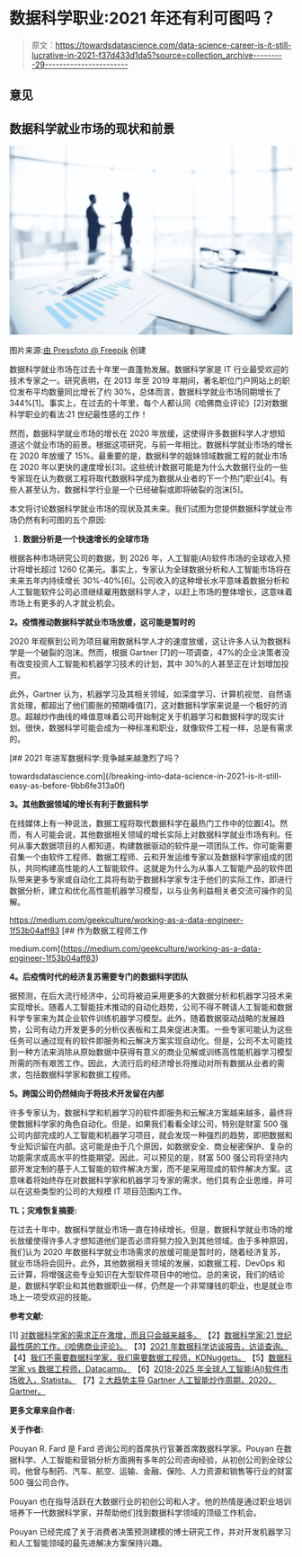 # 数据科学职业:2021 年还有利可图吗？

> 原文：<https://towardsdatascience.com/data-science-career-is-it-still-lucrative-in-2021-f37d433d1da5?source=collection_archive---------29----------------------->

## 意见

## 数据科学就业市场的现状和前景

![](img/78da1fa0a18196911c6065d4fba00ada.png)

图片来源:[由 Pressfoto @ Freepik](https://www.freepik.com/photos/business) 创建

数据科学就业市场在过去十年里一直蓬勃发展。数据科学家是 IT 行业最受欢迎的技术专家之一。研究表明，在 2013 年至 2019 年期间，著名职位门户网站上的职位发布平均数量同比增长了约 30%，总体而言，数据科学就业市场同期增长了 344%[1]。事实上，在过去的十年里，每个人都认同《哈佛商业评论》[2]对数据科学职业的看法:21 世纪最性感的工作！

然而，数据科学就业市场的增长在 2020 年放缓，这使得许多数据科学人才想知道这个就业市场的前景。根据这项研究，与前一年相比，数据科学就业市场的增长在 2020 年放缓了 15%。最重要的是，数据科学的姐妹领域数据工程的就业市场在 2020 年以更快的速度增长[3]。这些统计数据可能是为什么大数据行业的一些专家现在认为数据工程将取代数据科学成为数据从业者的下一个热门职业[4]。有些人甚至认为，数据科学行业是一个已经破裂或即将破裂的泡沫[5]。

本文将讨论数据科学就业市场的现状及其未来。我们试图为您提供数据科学就业市场仍然有利可图的五个原因:

1.  **数据分析是一个快速增长的全球市场**

根据各种市场研究公司的数据，到 2026 年，人工智能(AI)软件市场的全球收入预计将增长超过 1260 亿美元。事实上，专家认为全球数据分析和人工智能市场将在未来五年内持续增长 30%-40%[6]。公司收入的这种增长水平意味着数据分析和人工智能软件公司必须继续雇用数据科学人才，以赶上市场的整体增长，这意味着市场上有更多的人才就业机会。

**2。疫情推动数据科学就业市场放缓，这可能是暂时的**

2020 年观察到公司为项目雇用数据科学人才的速度放缓，这让许多人认为数据科学是一个破裂的泡沫。然而，根据 Gartner [7]的一项调查，47%的企业决策者没有改变投资人工智能和机器学习技术的计划，其中 30%的人甚至正在计划增加投资。

此外，Gartner 认为，机器学习及其相关领域，如深度学习、计算机视觉、自然语言处理，都超出了他们膨胀的预期峰值[7]，这对数据科学家来说是一个极好的消息。超越炒作曲线的峰值意味着公司开始制定关于机器学习和数据科学的现实计划。很快，数据科学可能会成为一种标准和职业，就像软件工程一样，总是有需求的。

</breaking-into-data-science-in-2021-is-it-still-easy-as-before-9bb6fe313a0f> [## 2021 年进军数据科学:竞争越来越激烈了吗？

towardsdatascience.com](/breaking-into-data-science-in-2021-is-it-still-easy-as-before-9bb6fe313a0f) 

**3。其他数据领域的增长有利于数据科学**

在线媒体上有一种说法，数据工程将取代数据科学在最热门工作中的位置[4]。然而，有人可能会说，其他数据相关领域的增长实际上对数据科学就业市场有利。任何从事大数据项目的人都知道，构建数据驱动的软件是一项团队工作。你可能需要召集一个由软件工程师、数据工程师、云和开发运维专家以及数据科学家组成的团队，共同构建高性能的人工智能软件。这就是为什么为从事人工智能产品的软件团队带来更多专家或自动化工具将有助于数据科学家专注于他们的实际工作，即进行数据分析，建立和优化高性能机器学习模型，以与业务利益相关者交流可操作的见解。

<https://medium.com/geekculture/working-as-a-data-engineer-1f53b04aff83> [## 作为数据工程师工作

medium.com](https://medium.com/geekculture/working-as-a-data-engineer-1f53b04aff83) </working-as-a-machine-learning-engineer-a364545ae93c>  

**4。后疫情时代的经济复苏需要专门的数据科学团队**

据预测，在后大流行经济中，公司将被迫采用更多的大数据分析和机器学习技术来实现增长。随着人工智能技术推动的自动化趋势，公司不得不聘请人工智能和数据科学专家来为其企业软件训练机器学习模型。此外，随着数据驱动战略的发展趋势，公司有动力开发更多的分析仪表板和工具来促进决策。一些专家可能认为这些任务可以通过现有的软件即服务和云解决方案实现自动化。但是，公司不太可能找到一种方法来消除从原始数据中获得有意义的商业见解或训练高性能机器学习模型所需的所有艰苦工作。因此，大流行后的经济增长将推动对所有数据从业者的需求，包括数据科学家和数据工程师。

**5。跨国公司仍然倾向于将技术开发留在内部**

许多专家认为，数据科学和机器学习的软件即服务和云解决方案越来越多，最终将使数据科学家的角色自动化。但是，如果我们看看全球公司，特别是财富 500 强公司内部完成的人工智能和机器学习项目，就会发现一种强烈的趋势，即把数据和专业知识留在内部。这可能是由于几个原因，如数据安全、商业秘密保护、复杂的功能需求或高水平的性能期望。因此，可以预见的是，财富 500 强公司将坚持内部开发定制的基于人工智能的软件解决方案，而不是采用现成的软件解决方案。这意味着将始终存在对数据科学家和机器学习专家的需求，他们具有企业思维，并可以在这些类型的公司的大规模 IT 项目范围内工作。

**TL；灾难恢复摘要:**

在过去十年中，数据科学就业市场一直在持续增长。但是，数据科学就业市场的增长放缓使得许多人才想知道他们是否必须将努力投入到其他领域。由于多种原因，我们认为 2020 年数据科学就业市场需求的放缓可能是暂时的，随着经济复苏，就业市场将会回升。此外，其他数据相关领域的发展，如数据工程、DevOps 和云计算，将增强这些专业知识在大型软件项目中的地位。总的来说，我们的结论是，数据科学职业和其他数据职业一样，仍然是一个非常赚钱的职业，也是就业市场上一项受欢迎的技能。

**参考文献:**

[1] [对数据科学家的需求正在激增，而且只会越来越多。](https://searchbusinessanalytics.techtarget.com/feature/Demand-for-data-scientists-is-booming-and-will-increase)
【2】[数据科学家:21 世纪最性感的工作，《哈佛商业评论》。](https://hbr.org/2012/10/data-scientist-the-sexiest-job-of-the-21st-century)
【3】[2021 年数据科学访谈报告，访谈查询。](https://www.interviewquery.com/blog-data-science-interview-report/)
【4】[我们不需要数据科学家，我们需要数据工程师，KDNuggets。](https://www.kdnuggets.com/2021/02/dont-need-data-scientists-need-data-engineers.html)
【5】[数据科学家 vs 数据工程师，Datacamp。](https://www.datacamp.com/community/blog/data-scientist-vs-data-engineer)
【6】[2018-2025 年全球人工智能(AI)软件市场收入，Statista。](https://www.statista.com/statistics/607716/worldwide-artificial-intelligence-market-revenues/)
【7】[2 大趋势主导 Gartner 人工智能炒作周期，2020，Gartner。](https://www.gartner.com/smarterwithgartner/2-megatrends-dominate-the-gartner-hype-cycle-for-artificial-intelligence-2020/)

**更多文章来自作者:**

</working-as-a-data-science-consultant-e626669ab72b>  </the-best-time-to-kick-start-your-data-science-career-4ca5e0b56ff>  

**关于作者:**

Pouyan R. Fard 是 Fard 咨询公司的首席执行官兼首席数据科学家。Pouyan 在数据科学、人工智能和营销分析方面拥有多年的公司咨询经验，从初创公司到全球公司。他曾与制药、汽车、航空、运输、金融、保险、人力资源和销售等行业的财富 500 强公司合作。

Pouyan 也在指导活跃在大数据行业的初创公司和人才。他的热情是通过职业培训培养下一代数据科学家，并帮助他们找到数据科学领域的顶级工作机会。

Pouyan 已经完成了关于消费者决策预测建模的博士研究工作，并对开发机器学习和人工智能领域的最先进解决方案保持兴趣。